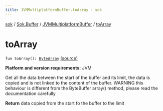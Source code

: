 ```yaml
---
title: JVMMultiplatformBuffer.toArray - sok
---
```


[sok](../../index.html) / [Sok.Buffer](../index.html) / [JVMMultiplatformBuffer](index.html) / [toArray](./to-array.html)

# toArray

`fun toArray(): `[`ByteArray`](https://kotlinlang.org/api/latest/jvm/stdlib/kotlin/-byte-array/index.html) [(source)](https://github.com/SeekDaSky/Sok/tree/master/jvm/sok-jvm/src/Sok/Buffer/JVMMultiplatformBuffer.kt#L220)

**Platform and version requirements:** JVM

Get all the data between the start of the buffer and its limit, the data is copied and is not linked to the content
of the buffer. WARNING this behaviour is different from the ByteBuffer array() method, please read the documentation
carefully

**Return**
data copied from the start fo the buffer to the limit

